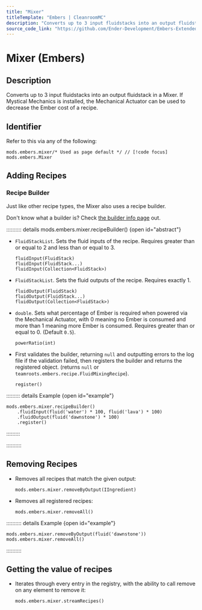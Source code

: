 ```yaml
---
title: "Mixer"
titleTemplate: "Embers | CleanroomMC"
description: "Converts up to 3 input fluidstacks into an output fluidstack in a Mixer. If Mystical Mechanics is installed, the Mechanical Actuator can be used to decrease the Ember cost of a recipe."
source_code_link: "https://github.com/Ender-Development/Embers-Extended-Life/blob/master/src/main/java/teamroots/embers/compat/groovyscript/Mixer.java"
---
```


# Mixer (Embers)

## Description

Converts up to 3 input fluidstacks into an output fluidstack in a Mixer. If Mystical Mechanics is installed, the Mechanical Actuator can be used to decrease the Ember cost of a recipe.

## Identifier

Refer to this via any of the following:

```groovy:no-line-numbers {1}
mods.embers.mixer/* Used as page default */ // [!code focus]
mods.embers.Mixer
```


## Adding Recipes

### Recipe Builder

Just like other recipe types, the Mixer also uses a recipe builder.

Don't know what a builder is? Check [the builder info page](../../getting_started/builder.md) out.

:::::::::: details mods.embers.mixer.recipeBuilder() {open id="abstract"}
- `FluidStackList`. Sets the fluid inputs of the recipe. Requires greater than or equal to 2 and less than or equal to 3.

    ```groovy:no-line-numbers
    fluidInput(FluidStack)
    fluidInput(FluidStack...)
    fluidInput(Collection<FluidStack>)
    ```

- `FluidStackList`. Sets the fluid outputs of the recipe. Requires exactly 1.

    ```groovy:no-line-numbers
    fluidOutput(FluidStack)
    fluidOutput(FluidStack...)
    fluidOutput(Collection<FluidStack>)
    ```

- `double`. Sets what percentage of Ember is required when powered via the Mechanical Actuator, with 0 meaning no Ember is consumed and more than 1 meaning more Ember is consumed. Requires greater than or equal to 0. (Default `0.5`).

    ```groovy:no-line-numbers
    powerRatio(int)
    ```

- First validates the builder, returning `null` and outputting errors to the log file if the validation failed, then registers the builder and returns the registered object. (returns `null` or `teamroots.embers.recipe.FluidMixingRecipe`).

    ```groovy:no-line-numbers
    register()
    ```

::::::::: details Example {open id="example"}
```groovy:no-line-numbers
mods.embers.mixer.recipeBuilder()
    .fluidInput(fluid('water') * 100, fluid('lava') * 100)
    .fluidOutput(fluid('dawnstone') * 100)
    .register()
```

:::::::::

::::::::::

## Removing Recipes

- Removes all recipes that match the given output:

    ```groovy:no-line-numbers
    mods.embers.mixer.removeByOutput(IIngredient)
    ```

- Removes all registered recipes:

    ```groovy:no-line-numbers
    mods.embers.mixer.removeAll()
    ```

:::::::::: details Example {open id="example"}
```groovy:no-line-numbers
mods.embers.mixer.removeByOutput(fluid('dawnstone'))
mods.embers.mixer.removeAll()
```

::::::::::

## Getting the value of recipes

- Iterates through every entry in the registry, with the ability to call remove on any element to remove it:

    ```groovy:no-line-numbers
    mods.embers.mixer.streamRecipes()
    ```
